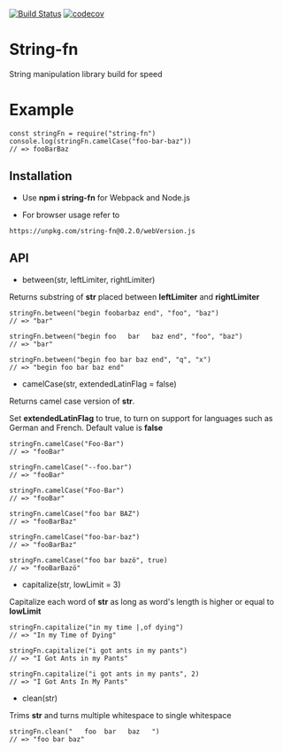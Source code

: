 [![Build
Status](https://travis-ci.org/selfrefactor/ils.svg?branch=master)](https://travis-ci.org/selfrefactor/string-fn)
[![codecov](https://codecov.io/gh/selfrefactor/string-fn/branch/master/graph/badge.svg)](https://codecov.io/gh/selfrefactor/string-fn)

# String-fn

String manipulation library build for speed

# Example

```
const stringFn = require("string-fn")
console.log(stringFn.camelCase("foo-bar-baz"))
// => fooBarBaz
```

## Installation

- Use **npm i string-fn** for Webpack and Node.js

- For browser usage refer to

```
https://unpkg.com/string-fn@0.2.0/webVersion.js
```

## API

- between(str, leftLimiter, rightLimiter)

Returns substring of **str** placed between **leftLimiter** and **rightLimiter**

```
stringFn.between("begin foobarbaz end", "foo", "baz")
// => "bar"

stringFn.between("begin foo   bar   baz end", "foo", "baz")
// => "bar"

stringFn.between("begin foo bar baz end", "q", "x")
// => "begin foo bar baz end"
```

- camelCase(str, extendedLatinFlag = false)

Returns camel case version of **str**.

Set **extendedLatinFlag** to true, to turn on support for languages such as
German and French. Default value is **false**

```
stringFn.camelCase("Foo-Bar")
// => "fooBar"

stringFn.camelCase("--foo.bar")
// => "fooBar"

stringFn.camelCase("Foo-Bar")
// => "fooBar"

stringFn.camelCase("foo bar BAZ")
// => "fooBarBaz"

stringFn.camelCase("foo-bar-baz")
// => "fooBarBaz"

stringFn.camelCase("foo bar bazö", true)
// => "fooBarBazö"
```

- capitalize(str, lowLimit = 3)

Capitalize each word of **str** as long as word's length is higher or equal to
**lowLimit**

```
stringFn.capitalize("in my time |,of dying")
// => "In my Time of Dying"

stringFn.capitalize("i got ants in my pants")
// => "I Got Ants in my Pants"

stringFn.capitalize("i got ants in my pants", 2)
// => "I Got Ants In My Pants"
```

- clean(str)

Trims **str** and turns multiple whitespace to single whitespace

```
stringFn.clean("   foo  bar   baz   ")
// => "foo bar baz"
```

